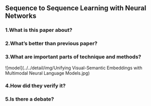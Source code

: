 ## Sequence to Sequence Learning with Neural Networks

### 1.What is this paper about?



### 2.What’s better than previous paper?



### 3.What are important parts of technique and methods?

![model](../../detail/img/Unifying Visual-Semantic Embeddings with Multimodal Neural Language Models.jpg) 



### 4.How did they verify it?



### 5.Is there a debate?